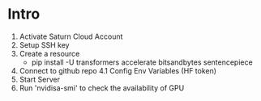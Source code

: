

# Intro

1. Activate Saturn Cloud Account
2. Setup SSH key
3. Create a resource
    - pip install -U transformers accelerate bitsandbytes sentencepiece
4. Connect to github repo
    4.1 Config Env Variables (HF token)
5. Start Server
6. Run 'nvidisa-smi' to check the availability of GPU